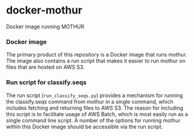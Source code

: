 # docker-mothur
Docker image running MOTHUR


### Docker image

The primary product of this repository is a Docker image that runs mothur.
The image also contains a run script that makes it easier to run mothur on
files that are hosted on AWS S3. 


### Run script for classify.seqs

The run script (`run_classify_seqs.py`) provides a mechanism for running the 
classify.seqs command from mothur in a single command, which includes fetching
and returning files to AWS S3. The reason for including this script is to 
facilitate usage of AWS Batch, which is most easily run as a single command
line script. A number of the options for running mothur within this Docker 
image should be accessible via the run script.

